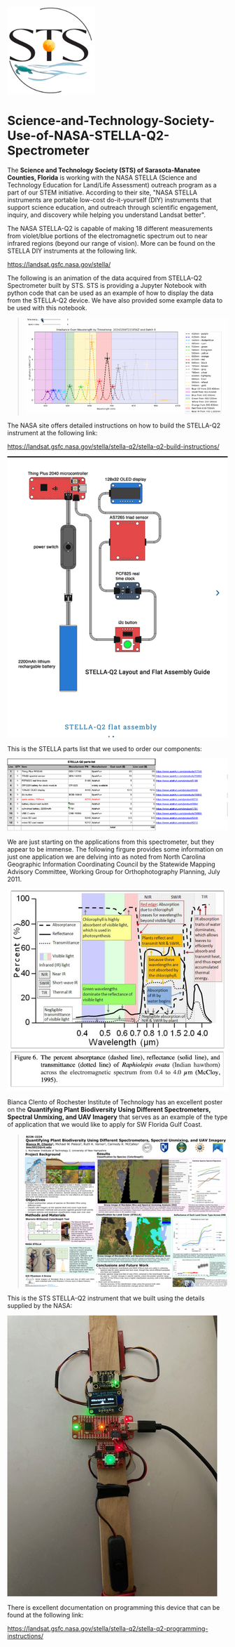 
![image](STS.png)

# Science-and-Technology-Society-Use-of-NASA-STELLA-Q2-Spectrometer

The **Science and Technology Society (STS) of Sarasota-Manatee Counties, Florida** is working with the NASA STELLA (Science and Technology Education for Land/Life Assessment) outreach program as a part of our STEM initiative. According to their site, "NASA STELLA instruments are portable low-cost do-it-yourself (DIY) instruments that support science education, and outreach through scientific engagement, inquiry, and discovery while helping you understand Landsat better".

The NASA STELLA-Q2 is capable of making 18 different measurements from violet/blue portions of the electromagnetic spectrum out to near infrared regions (beyond our range of vision). More can be found on the STELLA DIY instruments at the following link.

https://landsat.gsfc.nasa.gov/stella/

The following is an animation of the data acquired from STELLA-Q2 Spectrometer built by STS. STS is providing a Jupyter Notebook with python code that can be used as an example of how to display the data from the STELLA-Q2 device. We have also provided some example data to be used with this notebook.

>
>![image](STELLA_color.gif)
>
The NASA site offers detailed instructions on how to build the STELLA-Q2 instrument at the following link:

https://landsat.gsfc.nasa.gov/stella/stella-q2/stella-q2-build-instructions/

![image](STELLA_Q2_build.png)

This is the STELLA parts list that we used to order our components:

![image](STELLA-Q2_parts_list.png)

We are just starting on the applications from this spectrometer, but they appear to be immense. The following firgure provides some information on just one application we are delving into as noted from North Carolina Geographic Information Coordinating Council by the Statewide Mapping Advisory Committee, Working Group for Orthophotography Planning, July 2011.

![image](STELLA_Applications.png)

Bianca Clento of Rochester Institute of Technology has an excellent poster on the **Quantifying Plant Biodiversity Using Different Spectrometers, Spectral Unmixing, and UAV Imagery** that serves as an example of the type of application that we would like to apply for SW Florida Gulf Coast. 

>![image](Cilento_AGU23-scaled.jpg)

This is the STS STELLA-Q2 instrument that we built using the details supplied by the NASA:

![image](STELLA.jpg)

There is excellent documentation on programming this device that can be found at the following link:

https://landsat.gsfc.nasa.gov/stella/stella-q2/stella-q2-programming-instructions/

